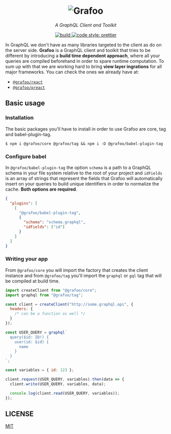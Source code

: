 <h1 align=center>
  <img
    src=https://raw.githubusercontent.com/malbernaz/grafoo/master/logo.png
    alt=Grafoo
  />
</h1>

<p align=center><i>A GraphQL Client and Toolkit</i></p>

<p align=center>
  <a href=https://circleci.com/gh/malbernaz/grafoo>
    <img
      src=https://img.shields.io/circleci/project/github/malbernaz/grafoo/master.svg?label=build
      alt=build
    />
  </a>
  <a href=https://github.com/malbernaz/grafoo>
    <img
      src=https://img.shields.io/badge/code_style-prettier-ff69b4.svg
      alt="code style: prettier"
    />
  </a>
</p>

In GraphQL we don't have as many libraries targeted to the client as do on the server side. **Grafoo** is a GraphQL client and toolkit that tries to be different by introducing a **build time dependent approach**, where all your queries are compiled beforehand in order to spare runtime computation. To sum up with that we are working hard to bring **view layer ingrations** for all major frameworks. You can check the ones we already have at:

- [`@grafoo/react`](https://github.com/malbernaz/grafoo/tree/master/packages/react)
- [`@grafoo/preact`](https://github.com/malbernaz/grafoo/tree/master/packages/preact)

## Basic usage

### Installation

The basic packages you'll have to install in order to use Grafoo are core, tag and babel-plugin-tag.

```
$ npm i @grafoo/core @grafoo/tag && npm i -D @grafoo/babel-plugin-tag
```

### Configure babel

In `@grafoo/babel-plugin-tag` the option `schema` is a path to a GraphQL schema in your file system relative to the root of your project and `idFields` is an array of strings that represent the fields that Grafoo will automatically insert on your queries to build unique identifiers in order to normalize the cache. **Both options are required**.

```json
{
  "plugins": [
    [
      "@grafoo/babel-plugin-tag",
      {
        "schema": "schema.graphql",
        "idFields": ["id"]
      }
    ]
  ]
}
```

### Writing your app

From `@grafoo/core` you will import the factory that creates the client instance and from `@grafoo/tag` you'll import the `graphql` or `gql` tag that will be compiled at build time.

```js
import createClient from "@grafoo/core";
import graphql from "@grafoo/tag";

const client = createClient("http://some.graphql.api", {
  headers: {
    /* can be a function as well */
  }
});

const USER_QUERY = graphql`
  query($id: ID!) {
    user(id: $id) {
      name
    }
  }
`;

const variables = { id: 123 };

client.request(USER_QUERY, variables).then(data => {
  client.write(USER_QUERY, variables, data);

  console.log(client.read(USER_QUERY, variables));
});
```

## LICENSE

[MIT](https://github.com/malbernaz/grafoo/blob/master/LICENSE)
